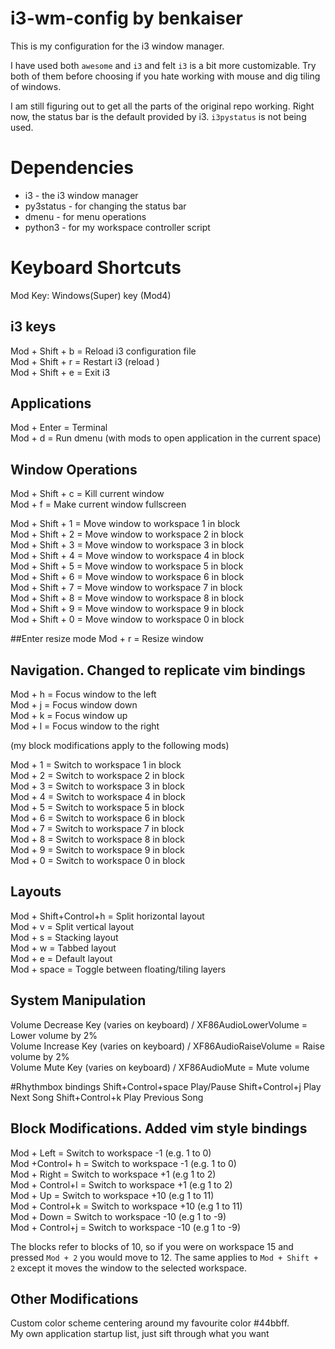 # i3-wm-config by benkaiser

This is my configuration for the i3 window manager.  

I have used both `awesome` and `i3` and felt `i3` is a bit more customizable. Try both of them before choosing if you hate working with mouse and dig tiling of windows.

I am still figuring out to get all the parts of the original repo working. Right now, the status bar is the default provided by i3.
`i3pystatus` is not being used. 


# Dependencies

- i3 - the i3 window manager
- py3status - for changing the status bar
- dmenu - for menu operations
- python3 - for my workspace controller script

# Keyboard Shortcuts

Mod Key: Windows(Super) key (Mod4)

## i3 keys
Mod + Shift + b = Reload i3 configuration file  
Mod + Shift + r = Restart i3 (reload )  
Mod + Shift + e = Exit i3  

## Applications
Mod + Enter = Terminal  
Mod + d = Run dmenu (with mods to open application in the current space)  

## Window Operations
Mod + Shift + c = Kill current window  
Mod + f = Make current window fullscreen  


Mod + Shift + 1 = Move window to workspace 1 in block  
Mod + Shift + 2 = Move window to workspace 2 in block  
Mod + Shift + 3 = Move window to workspace 3 in block  
Mod + Shift + 4 = Move window to workspace 4 in block  
Mod + Shift + 5 = Move window to workspace 5 in block  
Mod + Shift + 6 = Move window to workspace 6 in block  
Mod + Shift + 7 = Move window to workspace 7 in block  
Mod + Shift + 8 = Move window to workspace 8 in block  
Mod + Shift + 9 = Move window to workspace 9 in block  
Mod + Shift + 0 = Move window to workspace 0 in block  

##Enter resize mode
Mod + r = Resize window  

## Navigation. Changed to replicate vim bindings
Mod + h = Focus window to the left  
Mod + j = Focus window down  
Mod + k = Focus window up  
Mod + l = Focus window to the right  

(my block modifications apply to the following mods)

Mod + 1 = Switch to workspace 1 in block  
Mod + 2 = Switch to workspace 2 in block  
Mod + 3 = Switch to workspace 3 in block  
Mod + 4 = Switch to workspace 4 in block  
Mod + 5 = Switch to workspace 5 in block  
Mod + 6 = Switch to workspace 6 in block  
Mod + 7 = Switch to workspace 7 in block  
Mod + 8 = Switch to workspace 8 in block  
Mod + 9 = Switch to workspace 9 in block  
Mod + 0 = Switch to workspace 0 in block  

## Layouts
Mod + Shift+Control+h = Split horizontal layout  
Mod + v = Split vertical layout  
Mod + s = Stacking layout  
Mod + w = Tabbed layout  
Mod + e = Default layout  
Mod + space = Toggle between floating/tiling layers  

## System Manipulation
Volume Decrease Key (varies on keyboard) / XF86AudioLowerVolume = Lower volume by 2%  
Volume Increase Key (varies on keyboard) / XF86AudioRaiseVolume = Raise volume by 2%  
Volume Mute Key (varies on keyboard) / XF86AudioMute = Mute volume  

#Rhythmbox bindings
Shift+Control+space Play/Pause
Shift+Control+j Play Next Song
Shift+Control+k Play Previous Song

## Block Modifications. Added vim style bindings
Mod + Left = Switch to workspace -1 (e.g. 1 to 0)  
Mod +Control+ h = Switch to workspace -1 (e.g. 1 to 0)  
Mod + Right = Switch to workspace +1 (e.g 1 to 2)  
Mod + Control+l = Switch to workspace +1 (e.g 1 to 2)  
Mod + Up = Switch to workspace +10 (e.g 1 to 11)  
Mod + Control+k = Switch to workspace +10 (e.g 1 to 11)  
Mod + Down = Switch to workspace -10 (e.g 1 to -9)  
Mod + Control+j = Switch to workspace -10 (e.g 1 to -9)  

The blocks refer to blocks of 10, so if you were on workspace 15 and pressed `Mod + 2` you would move to 12. The same applies to `Mod + Shift + 2` except it moves the window to the selected workspace.  

## Other Modifications
Custom color scheme centering around my favourite color #44bbff.  
My own application startup list, just sift through what you want  
